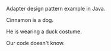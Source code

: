 Adapter design pattern example in Java.

Cinnamon is a dog. 

He is wearing a duck costume.

Our code doesn't know. 
